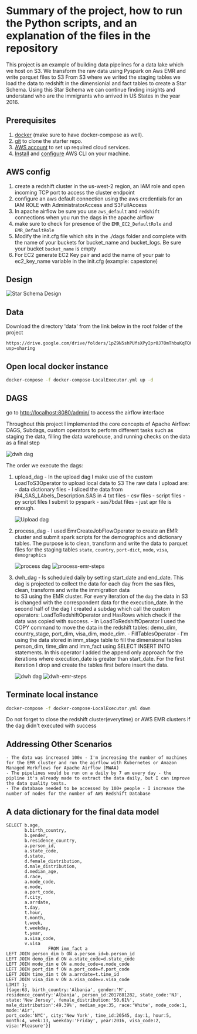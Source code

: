# Summary of the project, how to run the Python scripts, and an explanation of the files in the repository


This project is an example of building data pipelines for a data lake which we host on S3. 
We transform the raw data using Pyspark on Aws EMR and write parquet files to S3
From S3 where we writed the staging tables we load the data to redshift in the dimensionial and fact tables to create a Star Schema.
Using this Star Schema we can continue finding insights and understand who are the immigrants who arrived in US States in the year 2016.

## Prerequisites

1. [docker](https://docs.docker.com/get-docker/) (make sure to have docker-compose as well).
2. [git](https://git-scm.com/book/en/v2/Getting-Started-Installing-Git) to clone the starter repo.
3. [AWS account](https://aws.amazon.com/) to set up required cloud services.
4. [Install](https://docs.aws.amazon.com/cli/latest/userguide/install-cliv2.html) and [configure](https://docs.aws.amazon.com/cli/latest/userguide/cli-configure-quickstart.html#cli-configure-quickstart-config) AWS CLI on your machine.

## AWS config

1. create a redshift cluster in the us-west-2 region, an IAM role and open incoming TCP port to access the cluster endpoint
2. configure an aws default connection using the aws credentials for an IAM ROLE with AdministratorAccess and S3FullAccess
3. In apache airflow be sure you use `aws_default` and `redshift` connections when you run the dags in the apache airflow
4. make sure to check for presence of the `EMR_EC2_DefaultRole` and `EMR_DefaultRole`
5. Modify the init.cfg file which sits in the ./dags folder and complete with the name of your buckets for bucket_name and bucket_logs. Be sure your bucket `bucket_name` is empty
6. For EC2 generate EC2 Key pair and add the name of your pair to ec2_key_name variable in the init.cfg (example: capestone)

## Design

![Star Schema Design](assets/images/immigration-design.png)

## Data

Download the directory 'data' from the link below in the root folder of the project

```
https://drive.google.com/drive/folders/1pZ9N5shPUfsXPyIpr0J7OmThbuKqTQCw?usp=sharing
```

## Open local docker instance

```bash
docker-compose -f docker-compose-LocalExecutor.yml up -d


```

## DAGS

go to [http://localhost:8080/admin/](http://localhost:8080/admin/) to access the airflow interface

Throughout this project I implemented the core concepts of Apache Airflow: DAGS, Subdags, custom operators 
to perform different tasks such as staging the data, 
filling the data warehouse, and running checks on the data as a final step

![dwh dag](assets/images/data-pipelines-flow.jpg)

The order we execute the dags: 

1. upload_dag - In the upload dag I make use of the custom LoadToS3Operator to upload local data to S3
   The raw data I upload are:
        - data dictionary files - I sliced the data from i94_SAS_LAbels_Description.SAS in 4 txt files
        - csv files
        - script files - py script files I submit to pyspark
        - sas7bdat files - just apr file is enough.
   
    ![Upload dag](assets/images/upload-dag.png)
2. process_dag - I used EmrCreateJobFlowOperator to create an EMR cluster and submit spark scripts
   for the demographics and dictionary tables. The purpose is to clean, transform and write the data to parquet files 
   for the staging tables `state`, `country`, `port-dict`, `mode`, `visa`, `demographics`
   
   ![process dag](assets/images/process-dag.png)
   ![process-emr-steps](assets/images/dwh-emr-steps.png)
3. dwh_dag - Is scheduled daily by setting start_date and end_date. This dag is projected to collect the data
   for each day from the sas files, clean, transform and write the immigration data  
   to S3 using the EMR cluster. 
   For every iteration of the `dag` the data in S3 is changed with the correspondent data for the execution_date.
   In the second half of the dag I created a subdag which call the custom operators: LoadToRedshiftOperator and HasRows which check if the 
   data was copied with success. 
        - In LoadToRedshiftOperator I used the COPY command to move the data in the redshift tables: 
   demo_dim, country_stage, port_dim, visa_dim, mode_dim.
        - FillTablesOperator - I'm using the data stored in imm_stage table to fill the dimensional tables person_dim, time_dim and imm_fact
          using SELECT INSERT INTO statements. In this operator I added the append only approach for the iterations where execution_date is greater
          than start_date. For the first iteration I drop and create the tables first before insert the data.
   
   ![dwh dag](assets/images/dwh-dag.png)
   ![dwh-emr-steps](assets/images/dwh-emr-steps.png)



## Terminate local instance

```bash
docker-compose -f docker-compose-LocalExecutor.yml down
```

Do not forget to close the redshift cluster(everytime) or AWS EMR clusters if the dag didn't executed with success

## Addressing Other Scenarios
    - The data was increased 100x - I'm increasing the number of machines for the EMR cluster and run the airflow with Kubernetes or Amazon Managed Workflows for Apache Airflow (MWAA)
    - The pipelines would be run on a daily by 7 am every day - the pipline it's already made to extract the data daily, but I can improve the data quality tests.
    - The database needed to be accessed by 100+ people - I increase the number of nodes for the number of AWS Redshift Database

## A data dictionary for the final data model

```
SELECT b.age,
       b.birth_country,
       b.gender,
       b.residence_country,
       a.person_id,
       a.state_code,
       d.state,
       d.female_distribution,
       d.male_distribution,
       d.median_age,
       d.race,
       a.mode_code,
       e.mode,
       a.port_code,
       f.city,
       a.arrdate,
       t.day,
       t.hour,
       t.month,
       t.week,
       t.weekday,
       t.year,
       a.visa_code,
       v.visa
                FROM imm_fact a
LEFT JOIN person_dim b ON a.person_id=b.person_id
LEFT JOIN demo_dim d ON a.state_code=d.state_code
LEFT JOIN mode_dim e ON a.mode_code=e.mode_code
LEFT JOIN port_dim f ON a.port_code=f.port_code
LEFT JOIN time_dim t ON a.arrdate=t.time_id
LEFT JOIN visa_dim v ON a.visa_code=v.visa_code
LIMIT 1;
[{age:63, birth_country:'Albania', gender:'M', residence_country:'Albania', person_id:2017881282, state_code:'NJ', 
state:'New Jersey', female_distribution:'50.61%', male_distribution':49.39%', median_age:35, race:'White', mode_code:1, mode:'Air', 
port_code:'NYC', city:'New York', time_id:20545, day:1, hour:5, month:4, week:13, weekday:'Friday', year:2016, visa_code:2, visa:'Pleasure'}]
```
